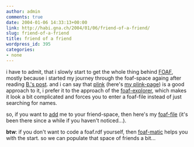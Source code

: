 ```yaml
---
author: admin
comments: true
date: 2004-01-06 14:33:13+00:00
link: http://habi.gna.ch/2004/01/06/friend-of-a-friend/
slug: friend-of-a-friend
title: friend of a friend
wordpress_id: 395
categories:
- none
---
```


i have to admit, that i slowly start to get the whole thing behind [FOAF](http://www.foaf-project.org/), mostly because i started my journey through the foaf-space againg after reading [B.'s post](http://www.bernhardseefeld.ch/archives/000079.html). 
and i can say that [plink](http://beta.plink.org/) (here's [my plink-page](http://beta.plink.org/profile.php?id=27562b13aed47f8565fff5bf2e3bcd83fe328c0f)) is a good approach to it, i prefer it to the approach of the [foaf-explorer](http://xml.mfd-consult.dk/foaf/explorer/), which makes it look a bit complicated and forces you to enter a foaf-file instead of just searching for names.

so, if you want to [add](http://xml.mfd-consult.dk/foaf/new/?foaf=http://habi.gna.ch/foaf.rdf) me to your friend-space, then here's my [foaf-file](http://habi.gna.ch/foaf.rdf) (it's been there since a while if you haven't noticed...).

**btw**: if you don't want to code a foaf.rdf yourself, then [foaf-matic](http://www.ldodds.com/foaf/foaf-a-matic.html) helps you with the start. so we can populate that space of friends a bit...
